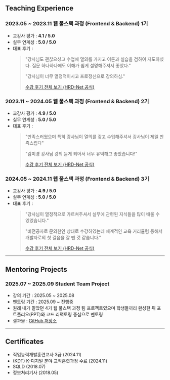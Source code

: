 ## Teaching Experience

### 2023.05 ~ 2023.11 웹 풀스택 과정 (Frontend & Backend) 1기
- 교강사 평가 : **4.1 / 5.0**
- 실무 연계성 : **5.0 / 5.0**
- 대표 후기 :
  > "강사님도 괜찮으셨고 수업에 열의를 가지고 이론과 실습을 겸하여 지도하셨다. 질문 하나하나에도 이해가 쉽게 설명해주셔서 좋았다."
  > 
  > "강사님이 너무 열정적이시고 프로정신으로 강의하심."
  > 
  > [수강 후기 전체 보기 (HRD-Net 공식)](https://www.work24.go.kr/hr/a/a/3100/selectTracseDetl.do?tracseId=AIG20220000383091&tracseTme=1&cstmConsTme=&crseTracseSe=C0061&trainstCstmrId=500020062069&tracseReqstsCd=&focusId=)

### 2023.11 ~ 2024.05 웹 풀스택 과정 (Frontend & Backend) 2기
- 교강사 평가 : **4.9 / 5.0**
- 실무 연계성 : **5.0 / 5.0**
- 대표 후기 :
  > "만족스러웠으며 특히 강사님이 열의를 갖고 수업해주셔서 강사님이 제일 만족스럽다"
  >
  > "김미경 강사님 강의 듣게 되어서 너무 유익해고 좋았습니다!"
  >
  > [수강 후기 전체 보기 (HRD-Net 공식)](https://www.work24.go.kr/hr/a/a/3100/selectTracseDetl.do?tracseId=AIG20220000383232&tracseTme=1&cstmConsTme=&crseTracseSe=C0061&trainstCstmrId=500020062069&tracseReqstsCd=&focusId=)

### 2024.05 ~ 2024.11 웹 풀스택 과정 (Frontend & Backend) 3기
- 교강사 평가 : **4.9 / 5.0**
- 실무 연계성 : **5.0 / 5.0**
- 대표 후기 :
  > "강사님이 열정적으로 가르쳐주셔서 실무에 관련된 지식들을 많이 배울 수 있었습니다."
  >
  > "비전공자로 문외한인 상태로 수강하였는데 체계적인 교육 커리큘럼 통해서 개발자로의 첫 걸음을 잘 뗀 것 같습니다."
  >
  > [수강 후기 전체 보기 (HRD-Net 공식)](https://www.work24.go.kr/hr/a/a/3100/selectTracseDetl.do?tracseId=AIG20230000437708&tracseTme=1&cstmConsTme=&crseTracseSe=C0061&trainstCstmrId=500020062069&tracseReqstsCd=&focusId=)

---

## Mentoring Projects

### 2025.07 ~ 2025.09 Student Team Project
- 강의 기간 : 2025.05 ~ 2025.08
- 멘토링 기간 : 2025.09 ~ 진행중
- 원래 내가 맡았던 4기 웹 풀스택 과정 팀 프로젝트였으며 학생들끼리 완성한 뒤 포트폴리오(PPT)와 코드 리팩토링 중심으로 멘토링
- 결과물 : [GitHub 저장소](https://github.com/devmooi/pharma-rnd-project-erp)

---

## Certificates
- 직업능력개발훈련교사 3급 (2024.11)
- (KDT) K-디지털 분야 교직훈련과정 수료 (2024.11)
- SQLD (2018.07)
- 정보처리기사 (2018.05)

